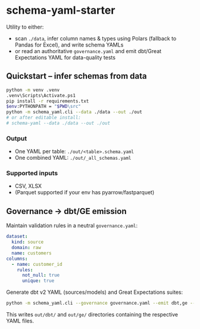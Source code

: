# schema-yaml-starter

Utility to either:

* scan `./data`, infer column names & types using Polars (fallback to Pandas for Excel), and write schema YAMLs
* or read an authoritative `governance.yaml` and emit dbt/Great Expectations YAML for data-quality tests

## Quickstart – infer schemas from data

```bash
python -m venv .venv
.venv\Scripts\Activate.ps1
pip install -r requirements.txt
$env:PYTHONPATH = "$PWD\src"
python -m schema_yaml.cli --data ./data --out ./out
# or after editable install:
# schema-yaml --data ./data --out ./out
```

### Output
* One YAML per table: `./out/<table>.schema.yaml`
* One combined YAML: `./out/_all_schemas.yaml`

### Supported inputs
* CSV, XLSX
* (Parquet supported if your env has pyarrow/fastparquet)

## Governance → dbt/GE emission

Maintain validation rules in a neutral `governance.yaml`:

```yaml
dataset:
  kind: source
  domain: raw
  name: customers
columns:
  - name: customer_id
    rules:
      not_null: true
      unique: true
```

Generate dbt v2 YAML (sources/models) and Great Expectations suites:

```bash
python -m schema_yaml.cli --governance governance.yaml --emit dbt,ge --out ./out
```

This writes `out/dbt/` and `out/ge/` directories containing the respective YAML files.


